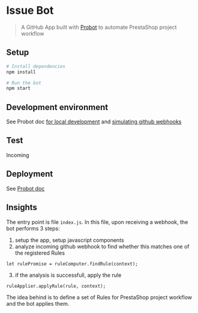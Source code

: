 # Issue Bot

> A GitHub App built with [Probot](https://probot.github.io) to automate PrestaShop project workflow

## Setup

```sh
# Install dependencies
npm install

# Run the bot
npm start
```

## Development environment

See Probot doc [for local development](https://probot.github.io/docs/development/) and
[simulating github webhooks](https://probot.github.io/docs/simulating-webhooks/)

## Test

Incoming

## Deployment

See [Probot doc](https://probot.github.io/docs/deployment/)

## Insights

The entry point is file `index.js`.
In this file, upon receiving a webhook, the bot performs 3 steps:
1) setup the app, setup javascript components
2) analyze incoming github webhook to find whether this matches one of the registered Rules
```
let rulePromise = ruleComputer.findRule(context);
```
3) if the analysis is successfull, apply the rule
```
ruleApplier.applyRule(rule, context);
```

The idea behind is to define a set of Rules for PrestaShop
project workflow and the bot applies them.
